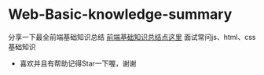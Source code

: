 # Web-Basic-knowledge-summary #
分享一下最全前端基础知识总结
[前端基础知识总结点这里](https://github.com/huangshanhe/Web-Basic-knowledge-summary/blob/master/%E5%9C%A8%E7%BA%BFmarkdown/%E5%89%8D%E7%AB%AF%E5%9F%BA%E7%A1%80%E7%9F%A5%E8%AF%86(%E5%B8%B8%E9%97%AE).md "前端基础知识总结点这里")
面试常问js、html、css基础知识
* 喜欢并且有帮助记得Star一下喔，谢谢
